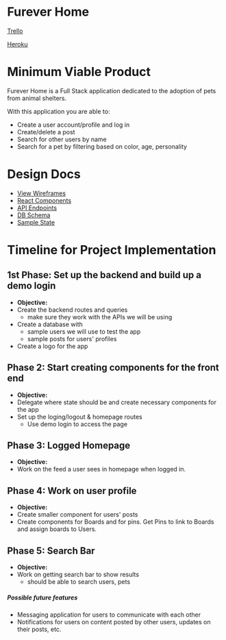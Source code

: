 # Furever Home

[Trello][trello]

[trello]: https://trello.com/b/5nC7ViUM/51-capstone-group-4

[Heroku][heroku]

[heroku]: http://capstone-furever-home.herokuapp.com/

# Minimum Viable Product

Furever Home is a Full Stack application dedicated to the adoption of pets from animal shelters.

With this application you are able to:

- Create a user account/profile and log in
- Create/delete a post
- Search for other users by name
- Search for a pet by filtering based on color, age, personality

# Design Docs

- [View Wireframes](./wireframes)
- [React Components](./react_component_structure.md)
- [API Endpoints](./api_endpoints.md)
- [DB Schema](./schema.md)
- [Sample State](./sample_state.md)

# Timeline for Project Implementation

## 1st Phase: Set up the backend and build up a demo login

- **Objective:**
- Create the backend routes and queries
  - make sure they work with the APIs we will be using
- Create a database with
  - sample users we will use to test the app
  - sample posts for users' profiles
- Create a logo for the app

## Phase 2: Start creating components for the front end

- **Objective:**
- Delegate where state should be and create necessary components for the app
- Set up the loging/logout & homepage routes
  - Use demo login to access the page

## Phase 3: Logged Homepage

- **Objective:**
- Work on the feed a user sees in homepage when logged in.

## Phase 4: Work on user profile

- **Objective:**
- Create smaller component for users' posts
- Create components for Boards and for pins. Get Pins to link to Boards and assign boards to Users.

## Phase 5: Search Bar

- **Objective:**
- Work on getting search bar to show results
  - should be able to search users, pets

##### Possible future features

- Messaging application for users to communicate with each other
- Notifications for users on content posted by other users, updates on their posts, etc.
